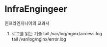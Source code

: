 # InfraEngingeer
인프라엔지니어의 교과서

1. 로그를 읽는 기술
  tail /var/log/nginx/access.log <br>
  tail /var/log/nginx/error.log
